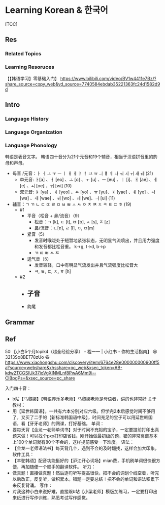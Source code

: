 # Learning Korean & 한국어

[TOC]



## Res
### Related Topics


### Learning Resoruces
【【韩语学习】零基础入门】 https://www.bilibili.com/video/BV1w4411e7Bz/?share_source=copy_web&vd_source=7740584ebdab35221363fc24d1582d9d



## Intro
### Language History


### Language Organization


### Language Phonology
韩语是表音文字。
韩语四十音分为21个元音和19个辅音，相当于汉语拼音里的韵母和声母。

- 母音 /元音：ㅏ ㅓ ㅗ ㅜ ㅡ ㅣ ㅐ ㅔ ㅑ ㅕ ㅛ ㅠ ㅢ ㅒ ㅖ ㅘ ㅝ ㅚ ㅟ ㅙ ㅞ (21)
	- 单元音: ㅏ\[a\] 、ㅓ \[eo\] 、ㅗ \[o\] 、ㅜ \[u\] 、ㅡ \[eu\] 、ㅣ \[i]、ㅐ \[ae\] 、ㅔ \[e\] 、ㅚ \[oe\] 、ㅟ \[wi\] (10)
	- 双元音: ㅑ \[ya\] 、ㅕ \[yeo\] 、ㅛ \[yo\] 、ㅠ \[yu\]、ㅒ \[yae\] 、ㅖ \[ye\] 、ㅘ \[wa\] 、ㅙ \[wae\] 、ㅝ \[wo\] 、ㅞ \[we\]、ㅢ \[ui\] (11)
- 辅音：ㄱ ㄲ ㄴ ㄷ ㄸ ㄹ ㅁ ㅂ ㅃ ㅅ ㅆ ㅇ ㅈ ㅉ ㅊ ㅋ ㅌ ㅍ ㅎ (19)
	- \#1
		- 平音（松音 + 鼻/流音）（9）
			- 松音：ㄱ \[k\], ㄷ \[t\], ㅂ \[b\], ㅅ \[s\], ㅈ \[z\]
			- 鼻/流音：ㄴ\[n\], ㄹ \[l\], ㅇ, ㅁ\[m\]
		- 紧音（5）
			- 发音时喉咙处于短暂地紧张状态，无明显气流喷出，并且用力强度和发音都比松音重。 k->g, t->d, b->p
			- ㄲ ㄸ ㅃ ㅆ ㅉ
		- 送气音（5）
			- 发音较轻，口中有明显气流发出并且气流强度比松音大
			- ㅋ, ㅌ, ㅍ, ㅊ, ㅎ \[h\]
	- \#2
		- 子音
			- 
		- 韵尾



## Grammar



## Ref
50 【小白5个月topik4（超全经验分享） - 程一一 | 小红书 - 你的生活指南】 😆 3213So8BET78zUo 😆 https://www.xiaohongshu.com/discovery/item/6764e28e000000000900ff5a?source=webshare&xhsshare=pc_web&xsec_token=AB-kdw2TCGSIUk37ioVgXINMLnf8PwA6Mm9i--CIBpgPs=&xsec_source=pc_share

入门四十音：
- b站【马黎娜】【韩语养乐多老师】马黎娜老师是母语者，讲的也非常好
关于教材：
- 用【延世韩国语】，一共有六本分别对应六级。但学完2本后感觉时间不够用了，又买了二手的【新标准韩国语中级】，时间充足的宝子可以用延世韩国语，看【牙牙老师】的网课，打好基础。
单词：
- 要每天背【金龙一老师单词书】对于时间不充裕的宝子，一定要提前打印出真题来做！可以找个pxx打印店省钱，刚开始做最初级的题，错的非常离谱基本上100个单词就有80个不会的，这样提前感受一下难度。
语法：
- 【金龙一老师语法书】每天背几个，遇到不会的及时翻找，这样会加大印象。
软件工具：
- 【羊驼韩语】配音功能挺好的【沪江开心词场】mian费，手机刷单词很快很方便，再加随便一个顺手的翻译软件。
听力：
- 做真题！直接做真题！然后逐句听写提高很快，把不会的词划个线空着，听完以后改正，反复听，做积累本。错题一定要总结！把不会的单词和语法积累下来反复背诵。
写作：
- 对我这种小白来说好难，直接跟b站【小梁老师】模版加练习，一定要打印出来纸进行写作训练，熟悉考试写作感觉。
